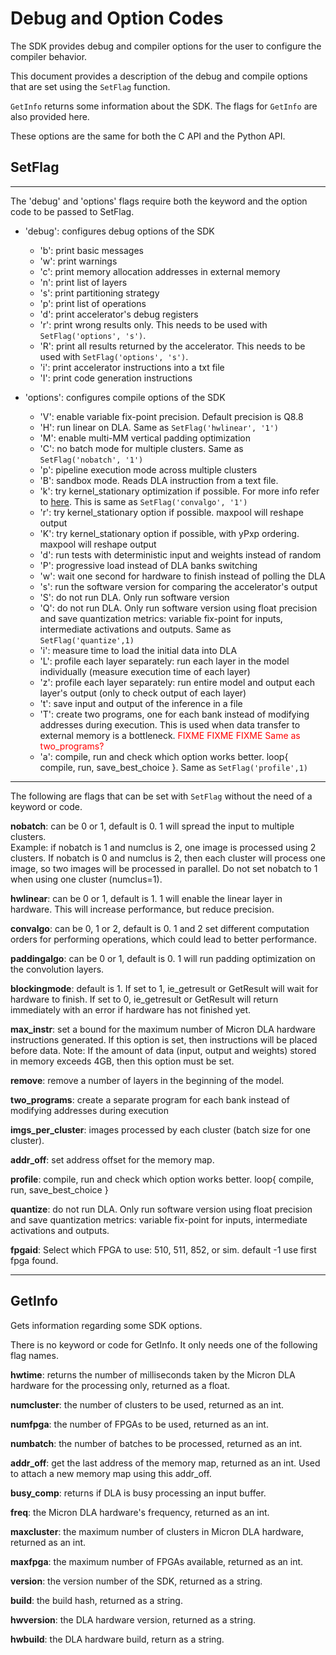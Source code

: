 # Debug and Option Codes

The SDK provides debug and compiler options for the user to configure the
compiler behavior.

This document provides a description of the debug and compile options that are
set using the `SetFlag` function.

`GetInfo` returns some information about the SDK. The flags for `GetInfo` are
also provided here.

These options are the same for both the C API and the Python API.

## SetFlag

*****
The 'debug' and 'options' flags require both the keyword and the option code
to be passed to SetFlag.

- 'debug': configures debug options of the SDK
  * 'b': print basic messages
  * 'w': print warnings
  * 'c': print memory allocation addresses in external memory
  * 'n': print list of layers
  * 's': print partitioning strategy
  * 'p': print list of operations
  * 'd': print accelerator's debug registers
  * 'r': print wrong results only. This needs to be used with
         `SetFlag('options', 's')`.
  * 'R': print all results returned by the accelerator. This needs to be used
         with `SetFlag('options', 's')`.
  * 'i': print accelerator instructions into a txt file
  * 'I': print code generation instructions

- 'options': configures compile options of the SDK
  * 'V': enable variable fix-point precision. Default precision is Q8.8
  * 'H': run linear on DLA. Same as `SetFlag('hwlinear', '1')`
  * 'M': enable multi-MM vertical padding optimization
  * 'C': no batch mode for multiple clusters. Same as `SetFlag('nobatch', '1')`
  * 'p': pipeline execution mode across multiple clusters
  * 'B': sandbox mode. Reads DLA instruction from a text file.
  * 'k': try kernel_stationary optimization if possible. For more info refer to
         [here](https://www.emc2-workshop.com/assets/docs/asplos-18/paper5.pdf).
         This is same as `SetFlag('convalgo', '1')`
  * 'r': try kernel_stationary option if possible.  maxpool will reshape output
  * 'K': try kernel_stationary option if possible, with yPxp ordering.
         maxpool will reshape output
  * 'd': run tests with deterministic input and weights instead of random
  * 'P': progressive load instead of DLA banks switching
  * 'w': wait one second for hardware to finish instead of polling the DLA
  * 's': run the software version for comparing the accelerator's output
  * 'S': do not run DLA. Only run software version
  * 'Q': do not run DLA. Only run software version using float precision and
         save quantization metrics: variable fix-point for inputs, intermediate
	 activations and outputs. Same as `SetFlag('quantize',1)`
  * 'i': measure time to load the initial data into DLA
  * 'L': profile each layer separately: run each layer in the model individually
         (measure execution time of each layer)
  * 'z': profile each layer separately: run entire model and output each
         layer's output (only to check output of each layer)
  * 't': save input and output of the inference in a file
  * 'T': create two programs, one for each bank instead of modifying addresses
         during execution. This is used when data transfer to external memory
	 is a bottleneck.
	 <span style="color:red">FIXME FIXME FIXME Same as two_programs?</span>
  * 'a': compile, run and check which option works better. loop{ compile, run,
         save_best_choice }. Same as `SetFlag('profile',1)`

*****
The following are flags that can be set with `SetFlag` without the need of a
keyword or code.

**nobatch**: can be 0 or 1, default is 0. 1 will spread the input to multiple
clusters.  
Example: if nobatch is 1 and numclus is 2, one image is processed using 2
clusters.   If nobatch is 0 and numclus is 2, then each cluster will process
one image, so two images will be processed in parallel.
Do not set nobatch to 1 when using one cluster (numclus=1).

**hwlinear**: can be 0 or 1, default is 1. 1 will enable the linear layer in
hardware. This will increase performance, but reduce precision.

**convalgo**: can be 0, 1 or 2, default is 0. 1 and 2 set different computation
orders for performing operations, which could lead to better performance.

**paddingalgo**: can be 0 or 1, default is 0. 1 will run padding optimization
on the convolution layers.

**blockingmode**: default is 1.
If set to 1, ie_getresult or GetResult will wait for hardware to finish.
If set to 0, ie_getresult or GetResult will return immediately with an error if
hardware has not finished yet.

**max_instr**: set a bound for the maximum number of Micron DLA hardware
instructions generated. If this option is set, then instructions will be
placed before data. Note: If the amount of data (input, output and weights)
stored in memory exceeds 4GB, then this option must be set.

**remove**: remove a number of layers in the beginning of the model.

**two_programs**: create a separate program for each bank instead of modifying
addresses during execution

**imgs_per_cluster**: images processed by each cluster (batch size for one
cluster).

**addr_off**: set address offset for the memory map.

**profile**: compile, run and check which option works better. loop{ compile,
run, save_best_choice }

**quantize**: do not run DLA. Only run software version using float precision
and save quantization metrics: variable fix-point for inputs, intermediate
activations and outputs.

**fpgaid**: Select which FPGA to use: 510, 511, 852, or sim. default -1 use first
fpga found.


*****
## GetInfo

Gets information regarding some SDK options.

There is no keyword or code for GetInfo. It only needs one of the following
flag names.

**hwtime**: returns the number of milliseconds taken by the Micron DLA hardware
for the processing only, returned as a float.

**numcluster**: the number of clusters to be used, returned as an int.

**numfpga**: the number of FPGAs to be used, returned as an int.

**numbatch**: the number of batches to be processed, returned as an int.

**addr_off**: get the last address of the memory map, returned as an int.
Used to attach a new memory map using this addr_off.

**busy_comp**: returns if DLA is busy processing an input buffer.

**freq**: the Micron DLA hardware's frequency, returned as an int.

**maxcluster**: the maximum number of clusters in Micron DLA hardware,
returned as an int.

**maxfpga**: the maximum number of FPGAs available, returned as an int.

**version**: the version number of the SDK, returned as a string.

**build**: the build hash, returned as a string.

**hwversion**: the DLA hardware version, returned as a string.

**hwbuild**: the DLA hardware build, return as a string.


